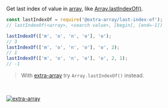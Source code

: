 Get last index of value in [array], like [Array.lastIndexOf()].

```javascript
const lastIndexOf = require('@extra-array/last-index-of');
// lastIndexOf(<array>, <search value>, [begin], [end=-1])

lastIndexOf(['m', 'o', 'n', 'o'], 'o');
// 3
lastIndexOf(['m', 'o', 'n', 'o'], 'o', 2);
// 1
lastIndexOf(['m', 'o', 'n', 'o'], 'o', 2, 1);
// -1
```
> With [extra-array] try `Array.lastIndexOf()` instead.
<br>


[![extra-array](https://i.imgur.com/nwyrmkW.jpg)](https://www.npmjs.com/package/extra-array)

[extra-array]: https://www.npmjs.com/package/extra-array
[array]: https://developer.mozilla.org/en-US/docs/Web/JavaScript/Guide/Indexed_collections
[Array.lastIndexOf()]: https://developer.mozilla.org/en-US/docs/Web/JavaScript/Reference/Global_Objects/Array/lastIndexOf
